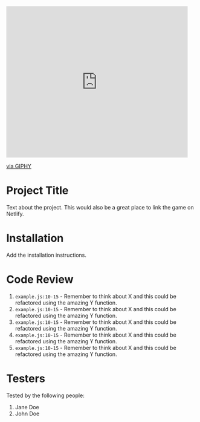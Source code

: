 <iframe src="https://giphy.com/embed/EBId5v0YNRyPGHytLK" width="480" height="400" frameBorder="0" class="giphy-embed" allowFullScreen></iframe><p><a href="https://giphy.com/gifs/theoffice-nbc-the-office-tv-EBId5v0YNRyPGHytLK">via GIPHY</a></p>

# Project Title

Text about the project. This would also be a great place to link the game on Netlify.

# Installation

Add the installation instructions.

# Code Review

1. `example.js:10-15` - Remember to think about X and this could be refactored using the amazing Y function.
1. `example.js:10-15` - Remember to think about X and this could be refactored using the amazing Y function.
1. `example.js:10-15` - Remember to think about X and this could be refactored using the amazing Y function.
1. `example.js:10-15` - Remember to think about X and this could be refactored using the amazing Y function.
1. `example.js:10-15` - Remember to think about X and this could be refactored using the amazing Y function.

# Testers

Tested by the following people:

1. Jane Doe
2. John Doe
